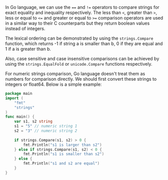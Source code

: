  In Go language, we can use the `==` and `!=` operators to compare strings for exact equality and inequality respectively. The less than `<`, greater than `>`, less or equal to `<=` and greater or equal to `>=` comparison operators are used in a similar way to their C counterparts but they return boolean values instead of integers.

The lexical ordering can be demonstrated by using the `strings.Compare` function, which returns -1 if string a is smaller than b, 0 if they are equal and 1 if a is greater than b.

Also, case sensitive and case insensitive comparisons can be achieved by using the `strings.EqualFold` or `unicode.Compare` functions respectively.

For numeric strings comparison, Go language doesn't treat them as numbers for comparison directly. We should first convert these strings to integers or float64. Below is a simple example:
```go
package main
import (
    "fmt"
    "strings"
)
func main() {
    var s1, s2 string
    s1 = "5" // numeric string 1
    s2 = "3" // numeric string 2
    
    if strings.Compare(s1, s2) > 0 {
        fmt.Println("s1 is larger than s2")
    } else if strings.Compare(s1, s2) < 0 {
        fmt.Println("s1 is smaller than s2")
    } else {
        fmt.Println("s1 and s2 are equal")
    }
}
```
